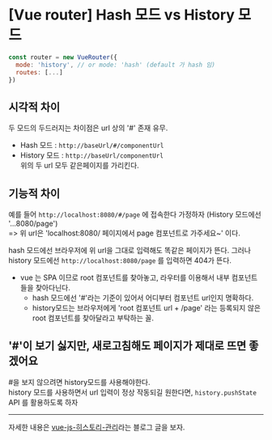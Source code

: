 # [Vue router] Hash 모드 vs History 모드
```js
const router = new VueRouter({
  mode: 'history', // or mode: 'hash' (default 가 hash 임)
  routes: [...]
})
```
## 시각적 차이
두 모드의 두드러지는 차이점은 url 상의 '#' 존재 유무.

- Hash 모드 : `http://baseUrl/#/componentUrl`
- History 모드 : `http://baseUrl/componentUrl`\
  위의 두 url 모두 같은페이지를 가리킨다.

## 기능적 차이

예를 들어 `http://localhost:8080/#/page` 에 접속한다 가정하자 (History 모드에선 '...8080/page')\
=> 위 url은 'localhost:8080/ 페이지에서 page 컴포넌트로 가주세요~' 이다.

hash 모드에선 브라우저에 위 url을 그대로 입력해도 똑같은 페이지가 뜬다.
그러나 history 모드에선 `http://localhost:8080/page` 를 입력하면 404가 뜬다.
- vue 는 SPA 이므로 root 컴포넌트를 찾아놓고, 라우터를 이용해서 내부 컴포넌트들을 찾아다닌다.
    - hash 모드에선 '#'라는 기준이 있어서 어디부터 컴포넌트 url인지 명확하다.
    - history모드는 브라우저에게 'root 컴포넌트 url + /page' 라는 등록되지 않은 root 컴포넌트를 찾아달라고 부탁하는 꼴.

## '#'이 보기 싫지만, 새로고침해도 페이지가 제대로 뜨면 좋겠어요
#을 보지 않으려면 history모드를 사용해야한다.\
history 모드를 사용하면서 url 입력이 정상 작동되길 원한다면, `history.pushState` API 를 활용하도록 하자


---
자세한 내용은 [vue-js-히스토리-관리](https://www.bottlehs.com/vue/vue-js-%ED%9E%88%EC%8A%A4%ED%86%A0%EB%A6%AC-%EA%B4%80%EB%A6%AC/)라는 블로그 글을 보자.